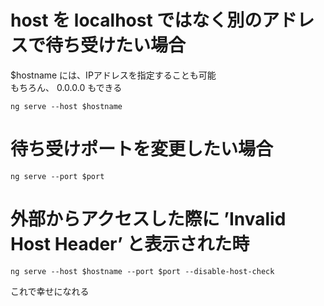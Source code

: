 # host を localhost ではなく別のアドレスで待ち受けたい場合
$hostname には、IPアドレスを指定することも可能  
もちろん、 0.0.0.0 もできる
```
ng serve --host $hostname
```

# 待ち受けポートを変更したい場合
```
ng serve --port $port
```

# 外部からアクセスした際に ’Invalid Host Header’ と表示された時
```
ng serve --host $hostname --port $port --disable-host-check
```
これで幸せになれる
